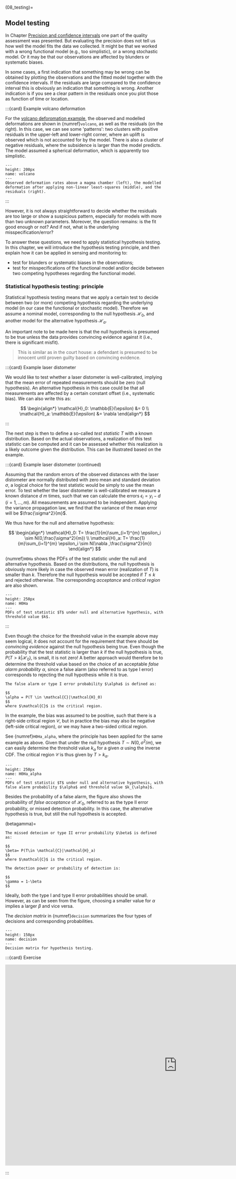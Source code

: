 (08_testing)=
## Model testing
In Chapter [Precision and confidence intervals](05_precision) one part of the quality assessment was presented. But evaluating the precision does not tell us how well the model fits the data we collected. It might be that we worked with a wrong functional model (e.g., too simplistic), or a wrong stochastic model. Or it may be that our observations are affected by blunders or systematic biases. 

In some cases, a first indication that something may be wrong can be obtained by plotting the observations and the fitted model together with the confidence intervals. If the residuals are large compared to the confidence interval this is obviously an indication that something is wrong. Another indication is if you see a clear pattern in the residuals once you plot those as function of time or location. 

:::{card} Example volcano deformation

For the [volcano deforomation example](volcano_example), the observed and modelled deformations are shown in {numref}`volcano`, as well as the residuals (on the right). In this case, we can see some 'patterns': two clusters with positive residuals in the upper-left and lower-right corner, where an uplift is observed which is not accounted for by the model. There is also a cluster of negative residuals, where the subsidence is larger than the model predicts. The model assumed a spherical deformation, which is apparently too simplistic.

```{figure} ./figures/08_volcano.png
---
height: 200px
name: volcano
---
Observed deformation rates above a magma chamber (left), the modelled deformation after applying non-linear least-squares (middle), and the residuals (right).
```
:::

 However, it is not always straightforward to decide whether the residuals are too large or show a suspicious pattern, especially for models with more than two unknown parameters. Moreover, the question remains: is the fit good enough or not? And if not, what is the underlying misspecification/error?

To answer these questions, we need to apply statistical hypothesis testing. In this chapter, we will introduce the hypothesis testing principle, and then explain how it can be applied in sensing and monitoring to:
* test for blunders or systematic biases in the observations;
* test for misspecifications of the functional model and/or decide between two competing hypotheses regarding the functional model.

### Statistical hypothesis testing: principle
Statistical hypothesis testing means that we apply a certain test to decide between two (or more) competing hypothesis regarding the underlying model (in our case the functional or stochastic model). Therefore we assume a nominal model, corresponding to the null hypothesis $\mathcal{H}_0$, and another model for the alternative hypothesis $\mathcal{H}_a$.

An important note to be made here is that the null hypothesis is presumed to be true unless the data provides convincing evidence against it (i.e., there is significant misfit).

> This is similar as in the court house: a defendant is presumed to be innocent until proven guilty based on convincing evidence.

:::{card} Example laser distometer 

We would like to test whether a laser distometer is well-calibrated, implying that the mean error of repeated measurements should be zero (null hypothesis). An alternative hypothesis in this case could be that all measurements are affected by a certain constant offset (i.e., systematic bias). We can also write this as:

$$
\begin{align*}
\mathcal{H}_0: \mathbb{E}(\epsilon) &= 0 \\
\mathcal{H}_a: \mathbb{E}(\epsilon) &= \nabla
\end{align*}
$$

:::

The next step is then to define a so-called *test statistic* $T$ with a known distribution. Based on the actual observations, a realization of this test statistic can be computed and it can be assessed whether this realization is a likely outcome given the distribution. This can be illustrated based on the example.

:::{card} Example laser distometer (continued)

Assuming that the random errors of the observed distances with the laser distometer are normally distributed with zero mean and standard deviation $\sigma$, a logical choice for the test statistic would be simply to use the mean error. To test whether the laser distometer is well-calibrated we measure a known distance $d$ $m$ times, such that we can calculate the errors $\epsilon_i = y_i - d$ ($i=1,\ldots,m$). All measurements are assumed to be independent. Applying the variance propagation law, we find that the variance of the mean error will be $\frac{\sigma^2}{m}$.

We thus have for the null and alternative hypothesis:

$$
\begin{align*}
\mathcal{H}_0: T= \frac{1}{m}\sum_{i=1}^{m} \epsilon_i \sim N(0,\frac{\sigma^2}{m}) \\
\mathcal{H}_a: T= \frac{1}{m}\sum_{i=1}^{m} \epsilon_i \sim N(\nabla ,\frac{\sigma^2}{m}) 
\end{align*}
$$

{numref}`H0Ha` shows the PDFs of the test statistic under the null and alternative hypothesis. Based on the distributions, the null hypothesis is obviously more likely in case the observed mean error (realization of $T$) is smaller than $k$. Therefore the null hypothesis would be accepted if $T \leq k$ and rejected otherwise. The corresponding *acceptance* and *critical region* are also shown.

```{figure} ./figures/08_H0Ha.png
---
height: 250px
name: H0Ha
---
PDFs of test statistic $T$ under null and alternative hypothesis, with threshold value $k$.
```
:::

Even though the choice for the threshold value in the example above may seem logical, it does not account for the requirement that there should be *convincing evidence* against the null hypothesis being true. Even though the probability that the test statistic is larger than $k$ if the null hypothesis is true, $P(T>k | \mathcal{H}_0)$, is small, it is not zero! A better approach would therefore be to determine the threshold value based on the choice of an acceptable *false alarm probability* $\alpha$, since a false alarm (also referred to as type I error) corresponds to rejecting the null hypothesis while it is true. 

```{admonition} Definition
The false alarm or type I error probability $\alpha$ is defined as:

$$
\alpha = P(T \in \mathcal{C}|\mathcal{H}_0)
$$
where $\mathcal{C}$ is the critical region.
```

In the example, the bias was assumed to be positive, such that there is a right-side critical region $\mathcal{C}$, but in practice the bias may also be negative (left-side critical region), or we may have a two-sided critical region.

See {numref}`H0Ha_alpha`, where the principle has been applied for the same example as above. Given that under the null hypothesis $T\sim N(0,\sigma^2/m)$, we can easily determine the threshold value $k_{\alpha}$ for a given $\alpha$ using the inverse CDF. The critical region $\mathcal{C}$ is thus given by $T>k_{\alpha}$.

```{figure} ./figures/08_H0Ha_2.png
---
height: 250px
name: H0Ha_alpha
---
PDFs of test statistic $T$ under null and alternative hypothesis, with false alarm probability $\alpha$ and threshold value $k_{\alpha}$.
```

Besides the probability of a false alarm, the figure also shows the probability of *false acceptance* of $\mathcal{H}_0$, referred to as the type II error probability, or missed detection probability. In this case, the alternative hypothesis is true, but still the null hypothesis is accepted.

(betagamma)=
```{admonition} Definitions
The missed detecion or type II error probability $\beta$ is defined as:

$$
\beta= P(T\in \mathcal{C}|\mathcal{H}_a)
$$
where $\mathcal{C}$ is the critical region.

The detection power or probability of detection is:

$$
\gamma = 1-\beta
$$
```

Ideally, both the type I and type II error probabilities should be small. However, as can be seen from the figure, choosing a smaller value for $\alpha$ implies a larger $\beta$ and vice versa.

The *decision matrix* in {numref}`decision` summarizes the four types of decisions and corresponding probabilities.

```{figure} ./figures/08_decision.png
---
height: 150px
name: decision
---
Decision matrix for hypothesis testing.
```

:::{card} Exercise

<iframe src="https://tudelft.h5p.com/content/1292064948348676677/embed" aria-label="quiz-hypothesis_testing" width="1088" height="637" frameborder="0" allowfullscreen="allowfullscreen" allow="autoplay *; geolocation *; microphone *; camera *; midi *; encrypted-media *"></iframe><script src="https://tudelft.h5p.com/js/h5p-resizer.js" charset="UTF-8"></script>

:::